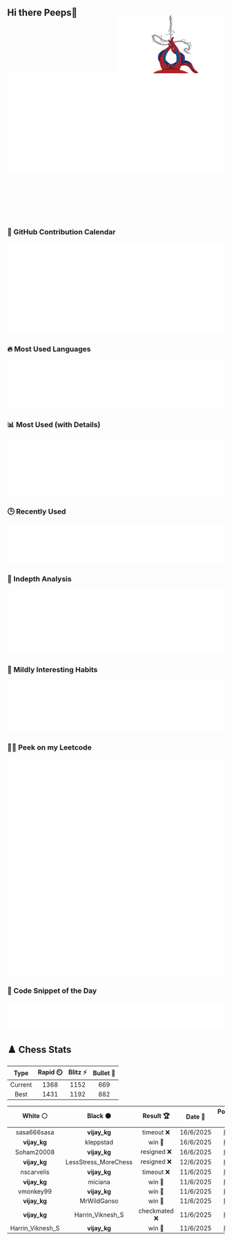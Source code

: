 ## Hi there Peeps👋

<p style="text-align: right; margin-top: -40px; position: relative; top: 15px;">
  <img src="./assets/spidertocat.png" width="250" height="250" alt="Spider-Ham swinging" align="right">
</p>

<div style="position: relative; width: 100%; height: auto;">
  <img src="./metrics.classic.svg" alt="Metrics" style="position: relative; top: -100px; left: 0; z-index: 1; display: block;">
</div>

### 📅 GitHub Contribution Calendar

![Half-year](./metrics.plugin.isocalendar.svg)

### 🔥 Most Used Languages
![Most Used](metrics.plugin.languages.svg)

### 📊 Most Used (with Details)
![Most Used Details](metrics.plugin.languages.details.svg)

### 🕒 Recently Used
![Recently Used](metrics.plugin.languages.recent.svg)

### 📌 Indepth Analysis
![Indepth](metrics.plugin.languages.indepth.svg)

### 🧠 Mildly Interesting Habits

![Habits Facts](./metrics.plugin.habits.facts.svg)

### 🧑‍💻 Peek on my Leetcode 

![LeetCode Stats](metrics.plugin.leetcode.svg)

### 📝 Code Snippet of the Day

![Code Snippet](./metrics.plugin.code.svg)

## ♟️ Chess Stats

<!--START_SECTION:chessStats-->
<!-- Automatically generated with https://github.com/Balastrong/chess-stats-action -->

| Type | Rapid ⏲️ | Blitz ⚡ | Bullet 🔫 |
|:---:|:---:|:---:|:---:|
| Current | 1368 | 1152 | 669 |
| Best | 1431 | 1192 | 882 |

| White ⚪ | Black ⚫ | Result 🏆 | Date 📅 | Position 🗺️ | Type 🕕 |
|:---:|:---:|:---:|:---:|:---:|:---:|
| sasa666sasa | **vijay_kg** | timeout ❌ | 16/6/2025 | <a href="http://www.ee.unb.ca/cgi-bin/tervo/fen.pl?select=r6r/3q1p2/P1k1p2p/3p4/B2P4/2N1B1Q1/1PP3K1/R4R2 b - - 2 34">Link</a> | Blitz |
| **vijay_kg** | kleppstad | win 🥇 | 16/6/2025 | <a href="http://www.ee.unb.ca/cgi-bin/tervo/fen.pl?select=8/6p1/3Q3k/p6p/2P2P2/1P5P/P5PK/8 b - - 0 39">Link</a> | Blitz |
| Soham20008 | **vijay_kg** | resigned ❌ | 16/6/2025 | <a href="http://www.ee.unb.ca/cgi-bin/tervo/fen.pl?select=rn4Q1/4p3/2p1k1p1/p4b2/PpqP4/8/1PP2PPP/2KR3R b - - 5 22">Link</a> | Blitz |
| **vijay_kg** | LessStress_MoreChess | resigned ❌ | 12/6/2025 | <a href="http://www.ee.unb.ca/cgi-bin/tervo/fen.pl?select=r1bq1rk1/4ppb1/p2p1np1/2pN3p/1p2P2P/1PPB4/PB1PnPPN/R3K2R w KQ - 0 14">Link</a> | Blitz |
| nscarvelis | **vijay_kg** | timeout ❌ | 11/6/2025 | <a href="http://www.ee.unb.ca/cgi-bin/tervo/fen.pl?select=8/6kp/p1R3p1/8/4p2b/4P2P/B5P1/6K1 b - - 0 38">Link</a> | Blitz |
| **vijay_kg** | miciana | win 🥇 | 11/6/2025 | <a href="http://www.ee.unb.ca/cgi-bin/tervo/fen.pl?select=r1b1kbQ1/1pp3pp/p2p1p2/3N4/4P3/4B3/Pq3PPP/R4RK1 b q - 1 14">Link</a> | Blitz |
| vmonkey99 | **vijay_kg** | win 🥇 | 11/6/2025 | <a href="http://www.ee.unb.ca/cgi-bin/tervo/fen.pl?select=rq3rk1/3n2p1/1p2p2p/5p1n/1PNP3B/1Q3Pb1/4B1P1/5R1K w - - 0 24">Link</a> | Blitz |
| **vijay_kg** | MrWildGanso | win 🥇 | 11/6/2025 | <a href="http://www.ee.unb.ca/cgi-bin/tervo/fen.pl?select=rn2kbnr/p1p2ppp/8/1b6/3Qp3/4N3/PPP2PPP/RNB1K2R w KQkq - 0 10">Link</a> | Blitz |
| **vijay_kg** | Harrin_Viknesh_S | checkmated ❌ | 11/6/2025 | <a href="http://www.ee.unb.ca/cgi-bin/tervo/fen.pl?select=rk6/1p2Q3/p7/2pBp3/4P3/8/PP3PP1/K3q3 w - - 1 27">Link</a> | Rapid |
| Harrin_Viknesh_S | **vijay_kg** | win 🥇 | 11/6/2025 | <a href="http://www.ee.unb.ca/cgi-bin/tervo/fen.pl?select=6k1/p5pp/1p2p1q1/P6K/5r2/7P/8/8 w - - 8 36">Link</a> | Rapid |

<!--END_SECTION:chessStats-->
